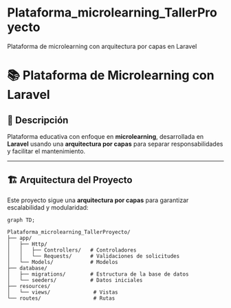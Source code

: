 # Plataforma_microlearning_TallerProyecto
Plataforma de microlearning con arquitectura por capas en Laravel
# 📚 Plataforma de Microlearning con Laravel

## 📌 Descripción
Plataforma educativa con enfoque en **microlearning**, desarrollada en **Laravel** usando una **arquitectura por capas** para separar responsabilidades y facilitar el mantenimiento.

---

## 🏗️ Arquitectura del Proyecto
Este proyecto sigue una **arquitectura por capas** para garantizar escalabilidad y modularidad:

```mermaid
graph TD;
 
Plataforma_microlearning_TallerProyecto/
├── app/
│   ├── Http/
│   │   ├── Controllers/   # Controladores
│   │   └── Requests/      # Validaciones de solicitudes
│   └── Models/            # Modelos
├── database/
│   ├── migrations/        # Estructura de la base de datos
│   └── seeders/           # Datos iniciales
├── resources/
│   └── views/              # Vistas
└── routes/                 # Rutas
